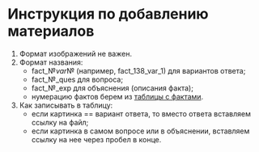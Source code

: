 # Инструкция по добавлению материалов

1. Формат изображений не важен.
2. Формат названия:
    * fact_№_var_№ (например, fact_138_var_1) для вариантов ответа;
    * fact_№_ques для вопроса;
    * fact_№_exp для объяснения (описания факта);
    * нумерацию фактов берем из [таблицы с фактами](https://docs.google.com/spreadsheets/d/1QFlWrxqHyPia2qTCw8-VDy3zysB6KSbPY6PewHKltfg/edit#gid=1085490637).
4. Как записывать в таблицу:
    * если картинка == вариант ответа, то вместо ответа вставляем ссылку на файл;
    * если картинка в самом вопросе или в объяснении, вставляем ссылку на нее через пробел в конце.
